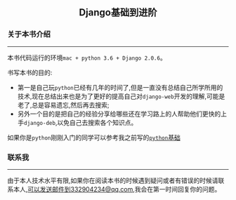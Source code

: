 ## <center>Django基础到进阶</center>

### 关于本书介绍
---

本书代码运行的环境`mac + python 3.6 + Django 2.0.6`。


书写本书的目的:
* 第一是自己玩`python`已经有几年的时间了,但是一直没有总结自己所学所用的技术,现在总结出来也是为了更好的提高自己对`django-web`开发的理解,可能是老了,总是容易遗忘,然后再去搜索;
* 另外一个目的是把自己的经验分享给哪些还在学习路上的人帮助他们更快的上手`django-deb`,以免自己去搜索各个知识点。


如果你是`python`刚刚入门的同学可以参考我之前写的[`python`基础](https://kuangshp1.gitbooks.io/python-base/content/)


### 联系我
---

由于本人技术水平有限,如果你在阅读本书的时候遇到疑问或者有错误的时候请联系本人,可以发送邮件到332904234@qq.com,我会在第一时间回复你的问题。